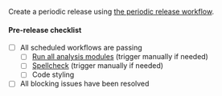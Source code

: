 Create a periodic release using [the periodic release workflow](https://github.com/AlexsLemonade/OpenScPCA-analysis/actions/workflows/create_periodic_release.yml).

#### Pre-release checklist

- [ ] All scheduled workflows are passing
  - [ ] [Run all analysis modules](https://github.com/AlexsLemonade/OpenScPCA-analysis/actions/workflows/all_modules.yml) (trigger manually if needed)
  - [ ] [Spellcheck](https://github.com/AlexsLemonade/OpenScPCA-analysis/actions/workflows/spellcheck.yml) (trigger manually if needed)
  - [ ] Code styling
- [ ] All blocking issues have been resolved
